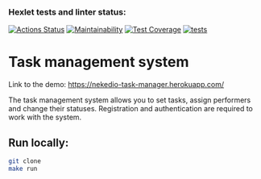 ### Hexlet tests and linter status:
[![Actions Status](https://github.com/nekedio/java-project-73/workflows/hexlet-check/badge.svg)](https://github.com/nekedio/java-project-73/actions)
[![Maintainability](https://api.codeclimate.com/v1/badges/82c10821d5e8dc4e3cc8/maintainability)](https://codeclimate.com/github/nekedio/java-project-73/maintainability)
[![Test Coverage](https://api.codeclimate.com/v1/badges/82c10821d5e8dc4e3cc8/test_coverage)](https://codeclimate.com/github/nekedio/java-project-73/test_coverage)
[![tests](https://github.com/nekedio/java-project-73/actions/workflows/tests.yml/badge.svg)](https://github.com/nekedio/java-project-73/actions/workflows/tests.yml)

# Task management system

Link to the demo:
https://nekedio-task-manager.herokuapp.com/

The task management system allows you to set tasks,
assign performers and change their statuses.
Registration and authentication are required to work with the system.

## Run locally:
```sh
git clone
make run
```
